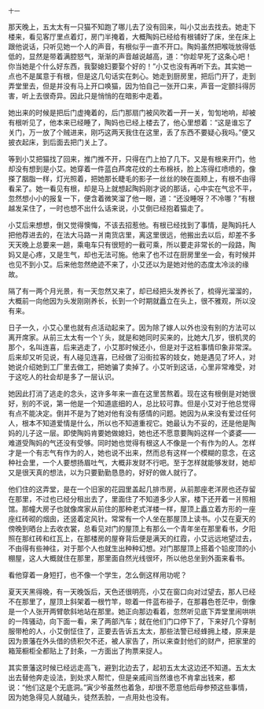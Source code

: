     十一 

   那天晚上，五太太有一只猫不知跑了哪儿去了没有回来，叫小艾出去找去。她走下楼来，看见客厅里点着灯，房门半掩着，大概陶妈已经给有根铺好了床，坐在床上跟他说话，只听见她一个人的声音，有根似乎一直不开口。陶妈虽然把喉咙放得低低的，显然是带着满腔怒气，渐渐的声音越说越高，道：“你趁早死了这条心吧！你当她是个什么好东西，我娶媳妇要娶个好的！”小艾也没有再听下去。其实她一点也不是属意于有根，但是这几句话实在刺心。她走到厨房里，把后门开了，走到弄堂里去，但是并没有马上开口唤猫，因为怕自己一张开口来，声音一定颤抖得厉害，听上去很奇异。因此只是悄悄的在暗影中走着。

   她出来的时候是把后门虚掩着的，后门那扇门被风吹着一开一关，訇訇地响，却被有根听见了，他本来已经睡了，陶妈也已经上楼去了，他心里想着：“这是谁忘了关门，万一放了个贼进来，刚巧这两天我住在这里，丢了东西不要疑心我吗。”便又披衣起床，到后面去把门关上了。

   等到小艾把猫找了回来，推门推不开，只得在门上拍了几下。又是有根来开门，他却没有想到是小艾。她穿着一件蓝白芦席花纹的土布棉袄，脸上冻得红喷喷的，像搽了胭脂一样，灯光照着，把她那长睫毛的影子一丝丝的映在面颊上，有根不由得看呆了。她一看见有根，却是马上就想起陶妈刚才说的那话，心中实在气忿不平，忽然想小小的报复一下，便含着微笑溜了他一眼，道：“还没睡呀？不冷哪？”有根越发呆住了，一时也想不出什么话来说，小艾倒已经抱着猫走了。

   小艾后来想想，倒又觉得懊悔，不该去招惹他。有根已经找到了事情，是陶妈托人把他荐进去的，在法大马路一爿南货店里，离这里很远，他搬出去以后，却差不多天天晚上总要来一趟，乘电车只有很短的一截可乘，所以要走非常长的一段路，陶妈又是心疼，又是生气，却也无法可施。他来了也不过在厨房里坐一会，有时候并也见不到小艾。后来他忽然绝迹不来了，小艾还以为是她对他的态度太冷淡的缘故。

   隔了有一两个月光景，有一天忽然又来了，却已经把头发养长了，梳得光溜溜的，大概前一向他因为头发刚刚养长，长到一个时期就矗立在头上，很不雅观，所以没有来。

   日子一久，小艾心里也就有点活动起来了。因为除了嫁人以外也没有别的方法可以离开席家。从前三太太有一个丫头，就是和她同时买来的，比她大几岁，很机灵的那个，名叫连喜，后来逃走了，小艾那时候还小，但是对于这桩事情印象非常深。后来却又听见说，有人碰见连喜，已经做了沿街拉客的妓女，她是遇见了坏人，对她说介绍她到工厂里去做工，把她骗了卖掉了。小艾听到这话，心里非常难受，对于这吃人的社会却是多了一层认识。

   她因此打消了逃走的念头，这许多年来一直在这里苦熬着。现在这有根倒是对她很好，别的不说，第一他是一个知道底细的人，总比较可靠。但是小艾对于他总觉得有点不能决定。倒并不是为了她对他有没有感情的问题。她因为从来没有爱过任何人，根本不知道爱情是什么，所以也不知道重视它。她最认为不妥的，还是他是陶妈的儿子这一层。即使陶妈肯要她做媳妇，她也还不愿意要陶妈这样一个婆婆——难道受陶妈的气还没有受够。同时她也觉得有根这人不像是一个有作为的人。怎样才是一个有志气有作为的人，她也说不出来，然而总有这样一个模糊的意念，在这种社会里，一个人要想扬眉吐气，大概非发财不行吧。至于怎样就能够发财，她却又是很天真的想法，以为只要勤勤恳恳的，好好的做人就行了。

   他们住的这弄堂，是在一个旧家的花园里盖起几排市房，从前那座老洋房也还存留在那里，不过也已经分租出去了，里面住了不知道多少人家，楼下还开着一爿照相馆。那幢大房子也就像席家从前住的那种老式洋楼一样，屋顶上矗立着方形的一座座红砖砌的烟囱，还竖着定风针。常常有一个人坐在那屋顶上读书。小艾在夏天的傍晚到晒台上去收衣裳，总看见对门的屋顶上有那么一个青年坐在那里看书，夕阳照在那红砖和红瓦上，在那楼房的屋脊背后便是满天的红霞，小艾远远地望过去，不由得有些神往，对于那个人也就生出种种幻想。对门那屋顶上搭着个铅皮顶的小棚屋，这人大概就住在那里，那里面自然光线很坏，所以他总坐到外面来看书。

   看他穿着一身短打，也不像一个学生，怎么倒这样用功呢？

   夏天天黑得晚，有一天晚饭后，天色还很明亮，小艾在窗口向对过望去，那人已经不在那里了，屋顶上斜架着一根竹竿，晾着一件蓝布褂子，在那暮色苍茫中，倒像是一个人张开两臂欹斜地站在那里。她正向那边看着，忽然听见底下弄堂里闹哄哄的一阵骚动，向下面一看，来了两部汽车；就在他们门口停下了，下来好几个穿制服带枪的人，小艾倒怔住了，正要去告诉五太太，那些法警已经蜂拥上楼，原来是因为景藩在外头借的债积欠不还，被人家告了，所以来查封他们的财产，把家里的箱笼橱柜全都贴上了封条，一方面出了拘票来捉人。

   其实景藩这时候已经远走高飞，避到北边去了，起初五太太这边还不知道。五太太出去替他奔走设法，到处求人帮忙，但是亲戚间当然谁也不肯拿出钱来，都说：“他们这是个无底洞。”寅少爷虽然也着急，却很不愿意他后母参预这些事情，因为她急得见人就磕头，徒然丢脸，一点用处也没有。


